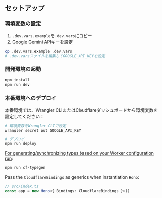 ## セットアップ

### 環境変数の設定

1. `.dev.vars.example`を`.dev.vars`にコピー
2. Google Gemini APIキーを設定

```bash
cp .dev.vars.example .dev.vars
# .dev.varsファイルを編集してGOOGLE_API_KEYを設定
```

### 開発環境の起動

```txt
npm install
npm run dev
```

### 本番環境へのデプロイ

本番環境では、Wrangler CLIまたはCloudflareダッシュボードから環境変数を設定してください：

```bash
# 環境変数をWrangler CLIで設定
wrangler secret put GOOGLE_API_KEY

# デプロイ
npm run deploy
```

[For generating/synchronizing types based on your Worker configuration run](https://developers.cloudflare.com/workers/wrangler/commands/#types):

```txt
npm run cf-typegen
```

Pass the `CloudflareBindings` as generics when instantiation `Hono`:

```ts
// src/index.ts
const app = new Hono<{ Bindings: CloudflareBindings }>()
```
